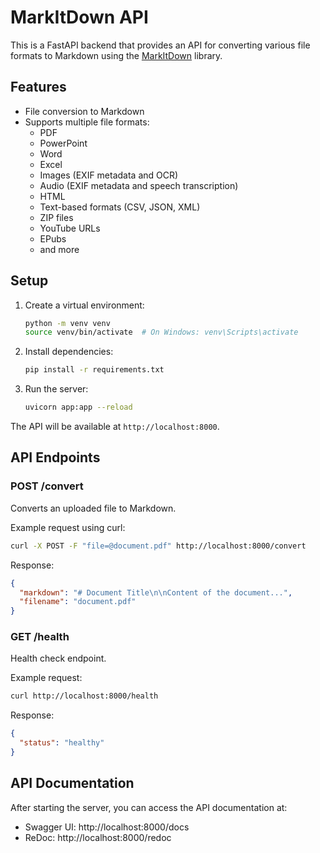 # MarkItDown API

This is a FastAPI backend that provides an API for converting various file formats to Markdown using the [MarkItDown](https://github.com/microsoft/markitdown) library.

## Features

- File conversion to Markdown
- Supports multiple file formats:
  - PDF
  - PowerPoint
  - Word
  - Excel
  - Images (EXIF metadata and OCR)
  - Audio (EXIF metadata and speech transcription)
  - HTML
  - Text-based formats (CSV, JSON, XML)
  - ZIP files
  - YouTube URLs
  - EPubs
  - and more

## Setup

1. Create a virtual environment:
   ```bash
   python -m venv venv
   source venv/bin/activate  # On Windows: venv\Scripts\activate
   ```

2. Install dependencies:
   ```bash
   pip install -r requirements.txt
   ```

3. Run the server:
   ```bash
   uvicorn app:app --reload
   ```

The API will be available at `http://localhost:8000`.

## API Endpoints

### POST /convert

Converts an uploaded file to Markdown.

Example request using curl:
```bash
curl -X POST -F "file=@document.pdf" http://localhost:8000/convert
```

Response:
```json
{
  "markdown": "# Document Title\n\nContent of the document...",
  "filename": "document.pdf"
}
```

### GET /health

Health check endpoint.

Example request:
```bash
curl http://localhost:8000/health
```

Response:
```json
{
  "status": "healthy"
}
```

## API Documentation

After starting the server, you can access the API documentation at:
- Swagger UI: http://localhost:8000/docs
- ReDoc: http://localhost:8000/redoc 